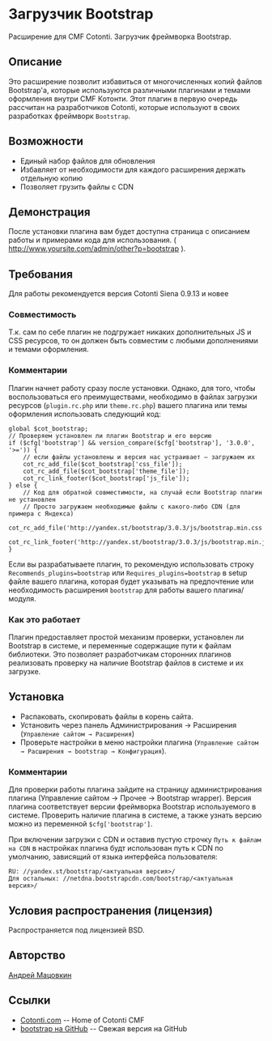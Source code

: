 Загрузчик Bootstrap 
============

Расширение для CMF Cotonti. Загрузчик фреймворка Bootstrap.

Описание
--------

Это расширение позволит избавиться от многочисленных копий файлов Bootstrap'а,
которые используются различными плагинами и темами оформления внутри CMF Котонти.
Этот плагин в первую очередь рассчитан на разработчиков Cotonti, которые используют
в своих разработках фреймворк `Bootstrap`.

Возможности
-----------

* Единый набор файлов для обновления
* Избавляет от необходимости для каждого расширения держать отдельную копию
* Позволяет грузить файлы с CDN

Демонстрация
------------

После установки плагина вам будет доступна страница с описанием работы и примерами кода
для использования.
( http://www.yoursite.com/admin/other?p=bootstrap ).


Требования
----------

Для работы рекомендуется версия Cotonti Siena 0.9.13 и новее

### Совместимость

Т.к. сам по себе плагин не подгружает никаких дополнительных JS и CSS ресурсов,
то он должен быть совместим с любыми дополнениями и темами оформления.


### Комментарии

Плагин начнет работу сразу после установки. Однако, для того, чтобы воспользоваться его преимуществами,
необходимо в файлах загрузки ресурсов (`plugin.rc.php` или `theme.rc.php`)
вашего плагина или темы оформления использовать следующий код:

	
	global $cot_bootstrap;
	// Проверяем установлен ли плагин Bootstrap и его версию
	if ($cfg['bootstrap'] && version_compare($cfg['bootstrap'], '3.0.0', '>=')) {
		// если файлы установлены и версия нас устраивает — загружаем их
		cot_rc_add_file($cot_bootstrap['css_file']);
		cot_rc_add_file($cot_bootstrap['theme_file']);
		cot_rc_link_footer($cot_bootstrap['js_file']);
	} else {
		// Код для обратной совместимости, на случай если Bootstrap плагин не установлен
		// Просто загружаем необходимые файлы с какого-либо CDN (для примера с Яндекса)
		cot_rc_add_file('http://yandex.st/bootstrap/3.0.3/js/bootstrap.min.css');
		cot_rc_link_footer('http://yandex.st/bootstrap/3.0.3/js/bootstrap.min.js');
	}

Если вы разрабатываете плагин, то рекомендую использовать строку
`Recommends_plugins=bootstrap` или `Requires_plugins=bootstrap`
в setup файле вашего плагина, которая будет указывать на предпочтение или необходимость
расширения `bootstrap` для работы вашего плагина/модуля.

### Как это работает

Плагин предоставляет простой механизм проверки, установлен ли Bootstrap в системе,
и переменные содержащие пути к файлам библиотеки. Это позволяет разработчикам сторонних плагинов реализовать проверку на наличие Bootstrap файлов в системе и их загрузке.


Установка
---------

* Распаковать, скопировать файлы в корень сайта.
* Установить через панель Администрирования → Расширения (`Управление сайтом → Расширения`)
* Проверьте настройки в меню настройки плагина (`Управление сайтом → Расширения → bootstrap → Конфигурация`).

### Комментарии

Для проверки работы плагина зайдите на страницу администрирования плагина (Управление сайтом → Прочее → Bootstrap wrapper).
Версия плагина соответствует версии фреймворка Bootstrap используемого в системе.
Проверить наличие плагина в системе, а также узнать версию можно из переменной `$cfg['bootstrap']`.

При включении загрузки с CDN и оставив пустую строчку `Путь к файлам на CDN` в настройках плагина будт использован 
путь к CDN по умолчанию, зависящий от языка интерфейса пользователя: 
	
	RU: //yandex.st/bootstrap/<актуальная версия>/
	Для остальных: //netdna.bootstrapcdn.com/bootstrap/<актуальная версия>/


Условия распространения (лицензия)
----------------------------------

Распространяется под лицензией BSD.


Авторство
---------

[Андрей Мацовкин](https://github.com/macik/)



Ссылки
------

* [Cotonti.com](http://Cotonti.com/) -- Home of Cotonti CMF
* [bootstrap на GitHub](https://github.com/macik/cot-bootstrap) -- Свежая версия на GitHub
